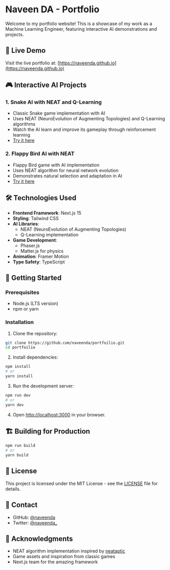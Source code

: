 # Naveen DA - Portfolio

Welcome to my portfolio website! This is a showcase of my work as a Machine Learning Engineer, featuring interactive AI demonstrations and projects.

## 🚀 Live Demo

Visit the live portfolio at: [https://naveenda.github.io](https://naveenda.github.io)

## 🎮 Interactive AI Projects

### 1. Snake AI with NEAT and Q-Learning
- Classic Snake game implementation with AI
- Uses NEAT (NeuroEvolution of Augmenting Topologies) and Q-Learning algorithms
- Watch the AI learn and improve its gameplay through reinforcement learning
- [Try it here](https://naveenda.github.io/games/snake-ai)

### 2. Flappy Bird AI with NEAT
- Flappy Bird game with AI implementation
- Uses NEAT algorithm for neural network evolution
- Demonstrates natural selection and adaptation in AI
- [Try it here](https://naveenda.github.io/games/flappy-bird-ai)

## 🛠️ Technologies Used

- **Frontend Framework**: Next.js 15
- **Styling**: Tailwind CSS
- **AI Libraries**: 
  - NEAT (NeuroEvolution of Augmenting Topologies)
  - Q-Learning implementation
- **Game Development**: 
  - Phaser.js
  - Matter.js for physics
- **Animation**: Framer Motion
- **Type Safety**: TypeScript

## 🚀 Getting Started

### Prerequisites
- Node.js (LTS version)
- npm or yarn

### Installation

1. Clone the repository:
```bash
git clone https://github.com/naveenda/portfoilio.git
cd portfoilio
```

2. Install dependencies:
```bash
npm install
# or
yarn install
```

3. Run the development server:
```bash
npm run dev
# or
yarn dev
```

4. Open [http://localhost:3000](http://localhost:3000) in your browser.

## 🏗️ Building for Production

```bash
npm run build
# or
yarn build
```

## 📝 License

This project is licensed under the MIT License - see the [LICENSE](LICENSE) file for details.

## 🤝 Contact

- GitHub: [@naveenda](https://github.com/naveenda)
- Twitter: [@naveenda_](https://twitter.com/naveenda_)

## 🙏 Acknowledgments

- NEAT algorithm implementation inspired by [neataptic](https://github.com/wagenaartje/neataptic)
- Game assets and inspiration from classic games
- Next.js team for the amazing framework
